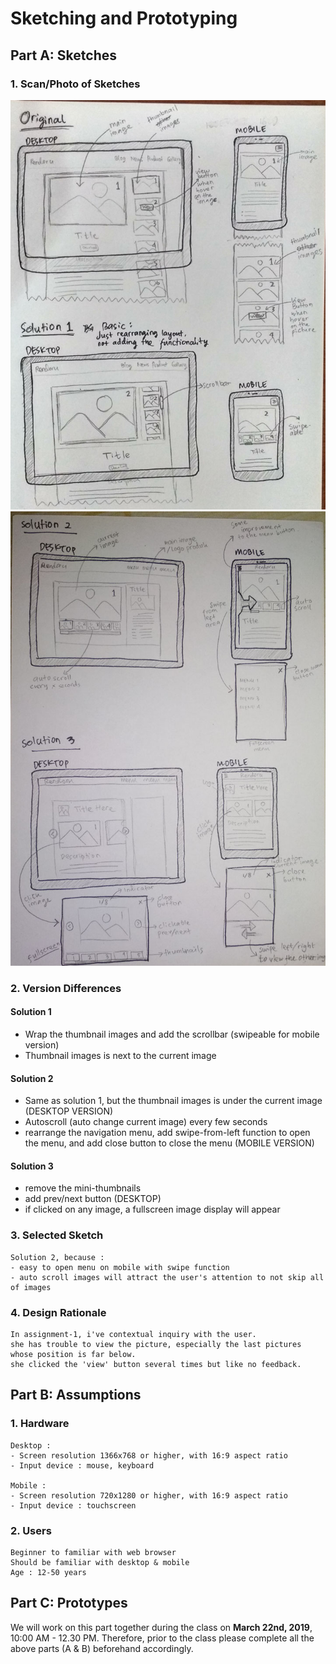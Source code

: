 # Sketching and Prototyping

## Part A: Sketches

### 1. Scan/Photo of Sketches
![Sketsa 1](img/img1-resize.jpg)
![Sketsa 2](img/img2-resize.jpg)

### 2. Version Differences

#### Solution 1
- Wrap the thumbnail images and add the scrollbar (swipeable for mobile version)
- Thumbnail images is next to the current image

#### Solution 2
- Same as solution 1, but the thumbnail images is under the current image (DESKTOP VERSION)
- Autoscroll (auto change current image) every few seconds
- rearrange the navigation menu, add swipe-from-left function to open the menu, and add close button to close the menu (MOBILE VERSION)

#### Solution 3
- remove the mini-thumbnails
- add prev/next button (DESKTOP)
- if clicked on any image, a fullscreen image display will appear

### 3. Selected Sketch
```
Solution 2, because :
- easy to open menu on mobile with swipe function
- auto scroll images will attract the user's attention to not skip all of images
```

### 4. Design Rationale
```
In assignment-1, i've contextual inquiry with the user.
she has trouble to view the picture, especially the last pictures whose position is far below.
she clicked the 'view' button several times but like no feedback.
```

## Part B: Assumptions
### 1. Hardware
```
Desktop :
- Screen resolution 1366x768 or higher, with 16:9 aspect ratio
- Input device : mouse, keyboard

Mobile :
- Screen resolution 720x1280 or higher, with 16:9 aspect ratio
- Input device : touchscreen
```
### 2. Users
```
Beginner to familiar with web browser
Should be familiar with desktop & mobile
Age : 12-50 years
```

## Part C: Prototypes
We will work on this part together during the class on **March 22nd, 2019**, 10:00 AM - 12.30 PM. Therefore, prior to the class please complete all the above parts (A & B) beforehand accordingly.
